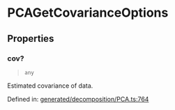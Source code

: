 # PCAGetCovarianceOptions

## Properties

### cov?

> `any`

Estimated covariance of data.

Defined in:  [generated/decomposition/PCA.ts:764](https://github.com/transitive-bullshit/scikit-learn-ts/blob/b59c1ff/packages/sklearn/src/generated/decomposition/PCA.ts#L764)
